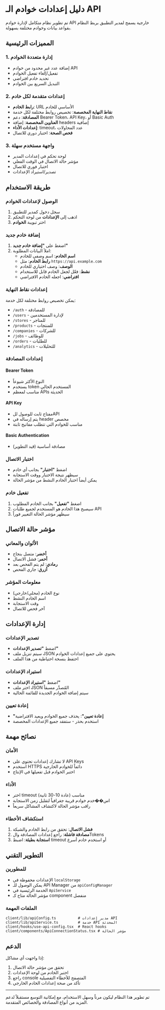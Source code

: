 # دليل إعدادات خوادم الـ API

تم تطوير نظام متكامل لإدارة خوادم API خارجية يسمح لمدير التطبيق بربط النظام بقواعد بيانات وخوادم مختلفة بسهولة.

## المميزات الرئيسية

### 1. إدارة متعددة الخوادم

- إضافة عدد غير محدود من خوادم API
- تفعيل/إلغاء تفعيل الخوادم
- تحديد خادم افتراضي
- التبديل السريع بين الخوادم

### 2. إعدادات متقدمة لكل خادم

- **رابط الخادم**: URL الأساسي للخادم
- **نقاط النهاية المخصصة**: تخصيص روابط مختلفة لكل خدمة
- **المصادقة**: دعم Bearer Token، API Key، أو Basic Auth
- **العناوين المخصصة**: إضافة headers إضافية
- **إعدادات الأداء**: timeout، عدد المحاولات
- **فحص الصحة**: اختبار دوري للاتصال

### 3. واجهة مستخدم سهلة

- لوحة تحكم في إعدادات المدير
- مؤشر حالة الاتصال في الوقت الفعلي
- اختبار فوري للاتصال
- تصدير/استيراد الإعدادات

## طريقة الاستخدام

### الوصول لإعدادات الخوادم

1. سجل دخول كمدير للتطبيق
2. اذهب إلى **الإعدادات** من لوحة التحكم
3. اختر تبويبة **الخوادم**

### إضافة خادم جديد

1. اضغط على **"إضافة خادم جديد"**
2. املأ البيانات المطلوبة:
   - **اسم الخادم**: اسم وصفي للخادم
   - **رابط الخادم**: مثل `https://api.example.com`
   - **الوصف**: وصف اختياري للخادم
   - **نشط**: فعّل لجعل الخادم قابل للاستخدام
   - **افتراضي**: اجعله الخادم الافتراضي

### إعدادات نقاط النهاية

يمكن تخصيص روابط مختلفة لكل خدمة:

- `/auth` - للمصادقة
- `/users` - لإدارة المستخدمين
- `/stores` - للمتاجر
- `/products` - للمنتجات
- `/companies` - للشركات
- `/jobs` - للوظائف
- `/orders` - للطلبات
- `/analytics` - للتحليلات

### إعدادات المصادقة

#### Bearer Token

- النوع الأكثر شيوعاً
- يستخدم token المستخدم الحالي
- مناسب لمعظم APIs الحديثة

#### API Key

- مفتاح ثابت للوصول للAPI
- يتم إرساله في header مخصص
- مناسب للخوادم التي تتطلب مفاتيح ثابتة

#### Basic Authentication

- مصادقة أساسية (قيد التطوير)

### اختبار الاتصال

- اضغط **"اختبار"** بجانب أي خادم
- سيظهر نتيجة الاختبار ووقت الاستجابة
- يمكن أيضاً اختبار الخادم النشط من مؤشر الحالة

### تفعيل خادم

1. اضغط **"تفعيل"** بجانب الخادم المطلوب
2. سيصبح هذا الخادم هو المستخدم لجميع طلبات API
3. سيظهر مؤشر الحالة التغيير فوراً

## مؤشر حالة الاتصال

### الألوان والمعاني

- **أخضر**: متصل بنجاح
- **أحمر**: فشل الاتصال
- **رمادي**: لم يتم الفحص بعد
- **أزرق**: جاري الفحص

### معلومات المؤشر

- نوع الخادم (محلي/خارجي)
- اسم الخادم النشط
- وقت الاستجابة
- آخر فحص للاتصال

## إدارة الإعدادات

### تصدير الإعدادات

- اضغط **"تصدير الإعدادات"**
- سيتم تنزيل ملف JSON يحتوي على جميع إعدادات الخوادم
- احتفظ بنسخة احتياطية من هذا الملف

### استيراد الإعدادات

- اضغط **"استيراد الإعدادات"**
- اختر ملف JSON المُصدَّر مسبقاً
- سيتم إضافة الخوادم الجديدة للقائمة الحالية

### إعادة تعيين

- **"إعادة تعيين"**: يحذف جميع الخوادم ويعيد الافتراضية
- استخدم بحذر - ستفقد جميع الإعدادات المخصصة

## نصائح مهمة

### الأمان

- لا تشارك إعدادات تحتوي على API Keys
- استخدم HTTPS دائماً للخوادم الخارجية
- اختبر الخوادم قبل تفعيلها في الإنتاج

### الأداء

- اختر timeout مناسب (عادة 10-30 ثانية)
- اس��خدم خوادم قريبة جغرافياً لتقليل زمن الاستجابة
- راقب مؤشر الحالة لاكتشاف المشاكل سريعاً

### استكشاف الأخطاء

1. **فشل الاتصال**: تحقق من رابط الخادم والشبكة
2. **مصادقة فاشلة**: راجع إعدادات المصادقة والTokens
3. **استجابة بطيئة**: اضبط timeout أو استخدم خادم أسرع

## التطوير التقني

### للمطورين

- الإعدادات محفوظة في `localStorage`
- يمكن الوصول للـ API Manager من `apiConfigManager`
- الخدمة الرئيسية في `ApiService`
- مؤشر الحالة متاح كـ component منفصل

### الملفات المهمة

```
client/lib/apiConfig.ts          # مدير إعدادات API
client/lib/apiService.ts         # خدمة API المحدثة
client/hooks/use-api-config.tsx  # React hooks
client/components/ApiConnectionStatus.tsx # مؤشر الحالة
```

## الدعم

إذا واجهت أي مشاكل:

1. تحقق من مؤشر حالة الاتصال
2. اختبر الخادم من لوحة الإعدادات
3. راجع console المتصفح للأخطاء التفصيلية
4. تأكد من صحة إعدادات الخادم الخارجي

---

تم تطوير هذا النظام ليكون مرناً وسهل الاستخدام، مع إمكانية التوسع مستقبلاً لدعم المزيد من أنواع المصادقة والخصائص المتقدمة.

